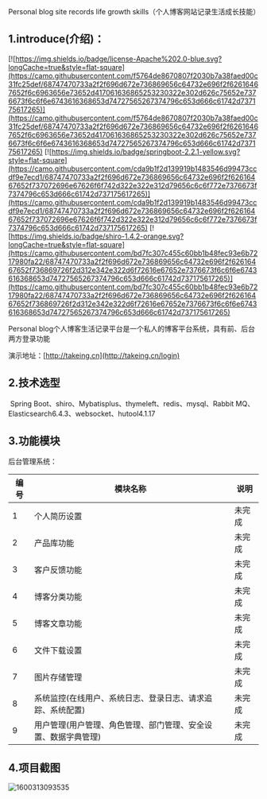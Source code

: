 Personal blog site records life growth skills（个人博客网站记录生活成长技能）

## 1.introduce(介绍)：

[![https://img.shields.io/badge/license-Apache%202.0-blue.svg?longCache=true&style=flat-square](https://camo.githubusercontent.com/f5764de8670807f2030b7a38faed00c31fc25def/68747470733a2f2f696d672e736869656c64732e696f2f62616467652f6c6963656e73652d417061636865253230322e302d626c75652e7376673f6c6f6e6743616368653d74727565267374796c653d666c61742d737175617265)](https://camo.githubusercontent.com/f5764de8670807f2030b7a38faed00c31fc25def/68747470733a2f2f696d672e736869656c64732e696f2f62616467652f6c6963656e73652d417061636865253230322e302d626c75652e7376673f6c6f6e6743616368653d74727565267374796c653d666c61742d737175617265) [![https://img.shields.io/badge/springboot-2.2.1-yellow.svg?style=flat-square](https://camo.githubusercontent.com/cda9b1f2d139919b1483546d99473ccdf9e7ecd1/68747470733a2f2f696d672e736869656c64732e696f2f62616467652f737072696e67626f6f742d322e322e312d79656c6c6f772e7376673f7374796c653d666c61742d737175617265)](https://camo.githubusercontent.com/cda9b1f2d139919b1483546d99473ccdf9e7ecd1/68747470733a2f2f696d672e736869656c64732e696f2f62616467652f737072696e67626f6f742d322e322e312d79656c6c6f772e7376673f7374796c653d666c61742d737175617265) [![https://img.shields.io/badge/shiro-1.4.2-orange.svg?longCache=true&style=flat-square](https://camo.githubusercontent.com/bd7fc307c455c60bb1b48fec93e6b7217980fa22/68747470733a2f2f696d672e736869656c64732e696f2f62616467652f736869726f2d312e342e322d6f72616e67652e7376673f6c6f6e6743616368653d74727565267374796c653d666c61742d737175617265)](https://camo.githubusercontent.com/bd7fc307c455c60bb1b48fec93e6b7217980fa22/68747470733a2f2f696d672e736869656c64732e696f2f62616467652f736869726f2d312e342e322d6f72616e67652e7376673f6c6f6e6743616368653d74727565267374796c653d666c61742d737175617265) 

Personal blog个人博客生活记录平台是一个私人的博客平台系统，具有前、后台两方登录功能

演示地址：[http://takeing.cn](http://takeing.cn/login)

## 2.技术选型

​		Spring Boot、shiro、Mybatisplus、thymeleft、redis、mysql、Rabbit MQ、Elasticsearch6.4.3、websocket、hutool4.1.17

## 3.功能模块

后台管理系统：

| 编号 | 模块名称                                                     | 说明   |
| ---- | ------------------------------------------------------------ | ------ |
| 1    | 个人简历设置                                                 | 未完成 |
| 2    | 产品库功能                                                   | 未完成 |
| 3    | 客户反馈功能                                                 | 未完成 |
| 4    | 博客分类功能                                                 | 未完成 |
| 5    | 博客文章功能                                                 | 未完成 |
| 6    | 文件下载设置                                                 | 未完成 |
| 7    | 图片存储管理                                                 | 未完成 |
| 8    | 系统监控(在线用户、系统日志、登录日志、请求追踪、系统配置)   | 未完成 |
| 9    | 用户管理(用户管理、角色管理、部门管理、安全设置、数据字典管理) | 未完成 |

## 4.项目截图

![1600313093535](1600313093535.png)

